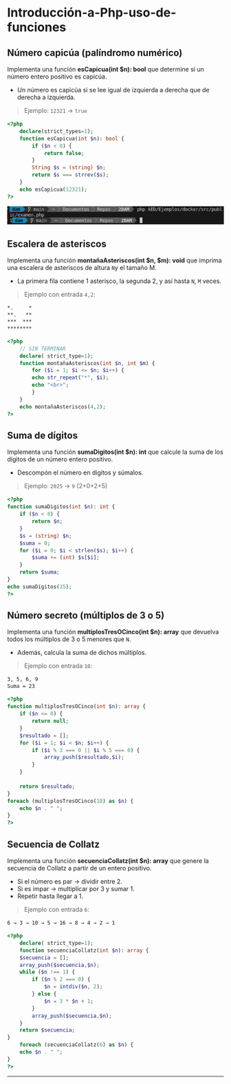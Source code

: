 # Introducción-a-Php-uso-de-funciones

## Número capicúa (palíndromo numérico)

Implementa una función __esCapicua(int $n): bool__ que determine si un número entero positivo es capicúa.

- Un número es capicúa si se lee igual de izquierda a derecha que de derecha a izquierda.

> Ejemplo: `12321` → `true`

```php
<?php 
    declare(strict_types=1);
    function esCapicua(int $n): bool {
        if ($n < 0) {
            return false;
        }
        String $s = (string) $n;
        return $s === strrev($s);
    }
    echo esCapicua(12321);
?>
```

![alt text](./img/001.png)

## Escalera de asteriscos

Implementa una función __montañaAsteriscos(int $n, $m): void__ que imprima una escalera de asteriscos de altura `N`y el tamaño M.

- La primera fila contiene 1 asterisco, la segunda 2, y así hasta `N`, `M` veces.

> Ejemplo con entrada `4,2`:

```text
*.     *
**.   **
***  ***
********
```

```php
<?php
    // SIN TERMINAR
    declare( strict_type=1);
    function montañaAsteriscos(int $n, int $m) {
        for ($i = 1; $i <= $n; $i++) {
        echo str_repeat("*", $i);
        echo "<br>";
        }
    }
    echo montañaAsteriscos(4,2);
?>
```

## Suma de dígitos

Implementa una función __sumaDigitos(int $n): int__ que calcule la suma de los dígitos de un número entero positivo.

- Descompón el número en dígitos y súmalos.

> Ejemplo: `2025` → `9` (2+0+2+5)

```php
<?php
function sumaDigitos(int $n): int {
    if ($n < 0) {
        return $n;
    }
    $s = (string) $n;
    $suma = 0;
    for ($i = 0; $i < strlen($s); $i++) {
        $suma += (int) $s[$i];
    }
    return $suma;
}
echo sumaDigitos(15);
?>
```

## Número secreto (múltiplos de 3 o 5)

Implementa una función __multiplosTresOCinco(int $n): array__ que devuelva todos los múltiplos de 3 o 5 menores que `N`.

- Además, calcula la suma de dichos múltiplos.

> Ejemplo con entrada `10`:

```code
3, 5, 6, 9
Suma = 23
```

```php
<?php
function multiplosTresOCinco(int $n): array {
    if ($n <= 0) {
        return null;
    }
    $resultado = [];
    for ($i = 1; $i < $n; $i++) {
        if ($i % 3 === 0 || $i % 5 === 0) {
            array_push($resultado,$i);
        }
    }

    return $resultado;
}
foreach (multiplosTresOCinco(10) as $n) {
    echo $n . " ";
}
?>
```

## Secuencia de Collatz

Implementa una función __secuenciaCollatz(int $n): array__ que genere la secuencia de Collatz a partir de un entero positivo.

- Si el número es par → dividir entre 2.  
- Si es impar → multiplicar por 3 y sumar 1.  
- Repetir hasta llegar a 1.

> Ejemplo con entrada `6`:

```code
6 → 3 → 10 → 5 → 16 → 8 → 4 → 2 → 1
```

```php
<?php
    declare( strict_type=1);
    function secuenciaCollatz(int $n): array {
    $secuencia = [];
	array_push($secuencia,$n);
    while ($n !== 1) {
        if ($n % 2 === 0) {
            $n = intdiv($n, 2);
        } else {
            $n = 3 * $n + 1;
        }
        array_push($secuencia,$n);
    }
    return $secuencia;
}
    foreach (secuenciaCollatz(6) as $n) {
    echo $n . " ";
}
?>
```

---